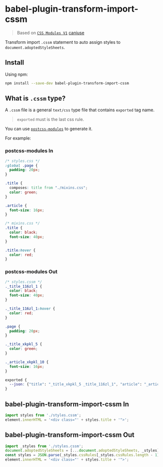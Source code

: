 # babel-plugin-transform-import-cssm

> Based on [`CSS Modules V1`](https://github.com/WICG/webcomponents/blob/gh-pages/proposals/css-modules-v1-explainer.md) [caniuse](https://caniuse.com/?search=adoptedStyleSheets)

Transform import `.cssm` statement to auto assign styles to `document.adoptedStyleSheets`.

## Install

Using npm:

```sh
npm install --save-dev babel-plugin-transform-import-cssm
```

## What is `.cssm` type?

A `.cssm` file is a general `text/css` type file that contains `exported` tag name.

>`exported` must is the last css rule.

You can use [`postcss-modules`](https://github.com/css-modules/postcss-modules) to generate it.

For example:

### postcss-modules In

```css
/* styles.css */
:global .page {
  padding: 20px;
}

.title {
  composes: title from "./mixins.css";
  color: green;
}

.article {
  font-size: 16px;
}

/* mixins.css */
.title {
  color: black;
  font-size: 40px;
}

.title:hover {
  color: red;
}
```
### postcss-modules Out

```css
/* styles.cssm */
._title_116zl_1 {
  color: black;
  font-size: 40px;
}

._title_116zl_1:hover {
  color: red;
}

.page {
  padding: 20px;
}

._title_xkpkl_5 {
  color: green;
}

._article_xkpkl_10 {
  font-size: 16px;
}

exported {
  --json: {"title": "_title_xkpkl_5 _title_116zl_1", "article": "_article_xkpkl_10"}
}
```

## babel-plugin-transform-import-cssm In

```js
import styles from './styles.cssm';
element.innerHTML = '<div class="' + styles.title + '">';
```

## babel-plugin-transform-import-cssm Out

```js
import _styles from './styles.cssm';
document.adoptedStyleSheets = [...document.adoptedStyleSheets, _styles];
const styles = JSON.parse(_styles.cssRules[_styles.cssRules.length - 1].style.getPropertyValue('--json'));
element.innerHTML = '<div class="' + styles.title + '">';
```